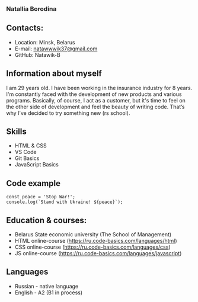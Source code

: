 ### Natallia Borodina

## Contacts:
* Location: Minsk, Belarus
* E-mail: natawwwik37@gmail.com
* GitHub: Natawik-B

## Information about myself
I am 29 years old. I have been working in the insurance industry for 8 years. I'm constantly faced with the development of new products and various programs. Basically, of course, I act as a customer, but it's time to feel on the other side of development and feel the beauty of writing code. That’s why I’ve decided to try something new (rs school).

## Skills
* HTML & CSS
* VS Code
* Git Basics
* JavaScript Basics

## Code example
```
const peace = 'Stop War!';
console.log(`Stand with Ukraine! ${peace}`);

```

## Education & courses:
* Belarus State economic university (The School of Management)
* HTML online-course (https://ru.code-basics.com/languages/html)
* CSS online-course (https://ru.code-basics.com/languages/css)
* JS online-course (https://ru.code-basics.com/languages/javascript)

## Languages
* Russian - native language
* English - A2 (B1 in process)